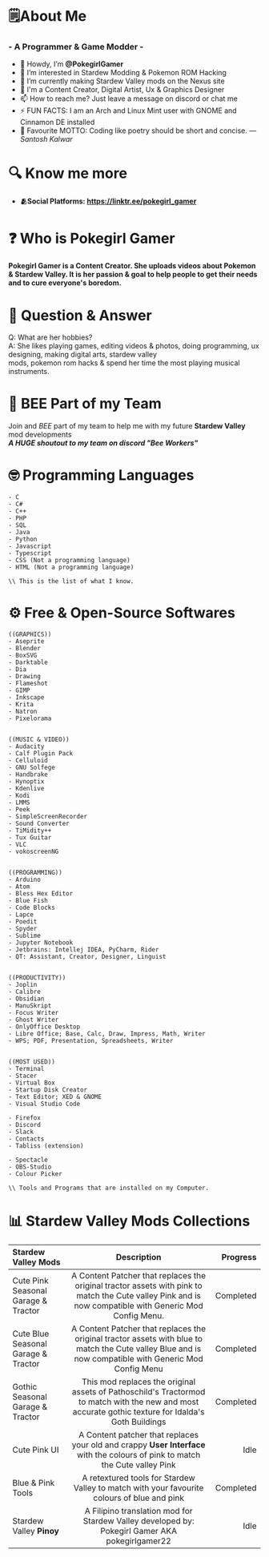 # **🗒️About Me**
### - A Programmer & Game Modder -
- 👋 Howdy, I’m **@PokegirlGamer**
- 👀 I’m interested in Stardew Modding & Pokemon ROM Hacking
- 🌱 I’m currently making Stardew Valley mods on the Nexus site
- 💞️ I'm a Content Creator, Digital Artist, Ux & Graphics Designer
- 📫 How to reach me? Just leave a message on discord or chat me
- ⚡ FUN FACTS: I am an Arch and Linux Mint user with GNOME and Cinnamon DE installed
- 💬 Favourite MOTTO: Coding like poetry should be short and concise. *― Santosh Kalwar*

# **🔍 Know me more**
- **🫂Social Platforms: https://linktr.ee/pokegirl_gamer**

# **❓ Who is Pokegirl Gamer**
**Pokegirl Gamer is a Content Creator. She uploads videos about Pokemon & Stardew Valley. It is her passion & goal to help people to get their needs and to cure everyone's boredom.**

# **📨 Question & Answer**

Q: What are her hobbies?\
A: She likes playing games, editing videos & photos, doing programming, ux designing, making digital arts, stardew valley\
mods, pokemon rom hacks & spend her time the most playing musical instruments.

# **🐝 BEE Part of my Team**
Join and *BEE* part of my team to help me with my future **Stardew Valley** mod developments\
***A HUGE shoutout to my team on discord "Bee Workers"***


# **🤓 Programming Languages**
```
- C
- C#
- C++
- PHP
- SQL
- Java
- Python
- Javascript
- Typescript
- CSS (Not a programming language)
- HTML (Not a programming language)

\\ This is the list of what I know.
```

# **⚙️ Free & Open-Source Softwares**
```
((GRAPHICS))
- Aseprite
- Blender
- BoxSVG
- Darktable
- Dia
- Drawing
- Flameshot
- GIMP
- Inkscape
- Krita
- Natron
- Pixelorama


((MUSIC & VIDEO))
- Audacity
- Calf Plugin Pack
- Celluloid
- GNU Solfege
- Handbrake
- Hynoptix
- Kdenlive
- Kodi
- LMMS
- Peek
- SimpleScreenRecorder
- Sound Converter
- TiMidity++
- Tux Guitar
- VLC
- vokoscreenNG


((PROGRAMMING))
- Arduino
- Atom
- Bless Hex Editor
- Blue Fish
- Code Blocks
- Lapce
- Poedit
- Spyder
- Sublime
- Jupyter Notebook
- Jetbrains: Intellej IDEA, PyCharm, Rider
- QT: Assistant, Creator, Designer, Linguist


((PRODUCTIVITY))
- Joplin
- Calibre
- Obsidian
- ManuSkript
- Focus Writer
- Ghost Writer
- OnlyOffice Desktop
- Libre Office; Base, Calc, Draw, Impress, Math, Writer
- WPS; PDF, Presentation, Spreadsheets, Writer


((MOST USED))
- Terminal
- Stacer
- Virtual Box
- Startup Disk Creator
- Text Editor; XED & GNOME
- Visual Studio Code

- Firefox
- Discord
- Slack
- Contacts
- Tabliss (extension)

- Spectacle
- OBS-Studio
- Colour Picker

\\ Tools and Programs that are installed on my Computer.
```

# **📊 Stardew Valley Mods Collections**


| Stardew Valley Mods      | Description | Progress     |
| :---        |    :----:   |          ---: |
| Cute Pink Seasonal Garage & Tractor      | A Content Patcher that replaces the original tractor assets with pink to match the Cute valley Pink and is now compatible with Generic Mod Config Menu.       | Completed  |
| Cute Blue Seasonal Garage & Tractor   | A Content Patcher that replaces the original tractor assets with blue to match the Cute valley Blue and is now compatible with Generic Mod Config Menu        | Completed |
| Gothic Seasonal Garage & Tractor      | This mod replaces the original assets of Pathoschild's Tractormod to match with the new and most accurate gothic texture for Idalda's Goth Buildings       | Completed  |
| Cute Pink UI | A Content patcher that replaces your old and crappy **User Interface** with the colours of pink to match the Cute valley Pink | Idle |
| Blue & Pink Tools | A retextured tools for Stardew Valley to match with your favourite colours of blue and pink | Completed |
| Stardew Valley **Pinoy** | A Filipino translation mod for Stardew Valley developed by: Pokegirl Gamer AKA pokegirlgamer22 | Idle |

<!---
Pokegirlgamer/Pokegirlgamer is a ✨ special ✨ repository because its `README.md` (this file) appears on your GitHub profile.
You can click the Preview link to take a look at your changes.
--->
